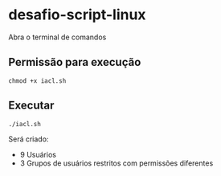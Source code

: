 # desafio-script-linux

Abra o terminal de comandos

## Permissão para execução
```
chmod +x iacl.sh
```

## Executar
```
./iacl.sh
```

Será criado:
- 9 Usuários
- 3 Grupos de usuários restritos com permissões diferentes
